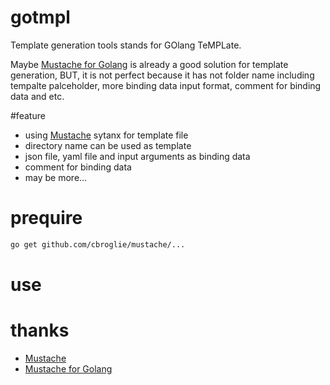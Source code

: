 # gotmpl
Template generation tools stands for GOlang TeMPLate.

Maybe [Mustache for Golang](https://github.com/cbroglie/mustache) is already a good solution for template generation, BUT, it is not perfect because it has not folder name including tempalte palceholder, more binding data input format, comment for binding data and etc.

#feature
- using [Mustache](https://mustache.github.io/) sytanx for template file
- directory name can be used as template
- json file, yaml file and input arguments as binding data
- comment for binding data
- may be more...

# prequire
```sh
go get github.com/cbroglie/mustache/...
```

# use


# thanks
- [Mustache](https://mustache.github.io/)
- [Mustache for Golang](https://github.com/cbroglie/mustache)

